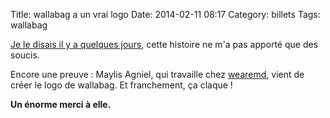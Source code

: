 Title: wallabag a un vrai logo
Date: 2014-02-11 08:17
Category: billets
Tags: wallabag

[Je le disais il y a quelques jours]({filename}un-mal-pour-un-bien.md), cette histoire ne m'a pas apporté que des soucis.

Encore une preuve : Maylis Agniel, qui travaille chez [wearemd](http://wearemd.com/), vient de créer le logo de wallabag. Et franchement, ça claque !

**Un énorme merci à elle.**
